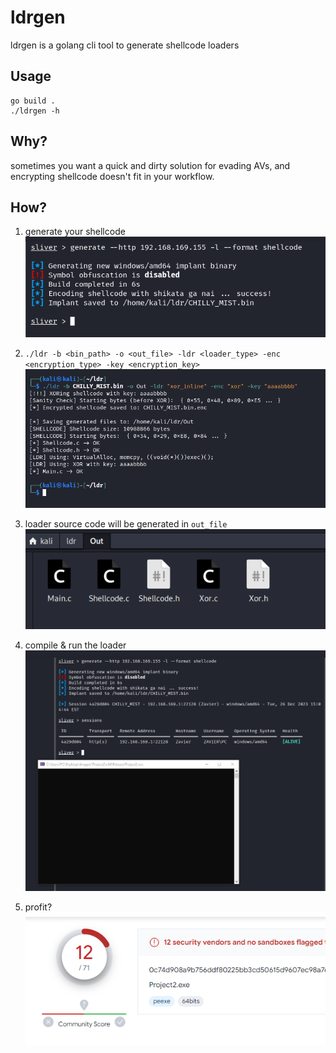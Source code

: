 # ldrgen

ldrgen is a golang cli tool to generate shellcode loaders

## Usage
```
go build .
./ldrgen -h
```

## Why?
sometimes you want a quick and dirty solution for evading AVs, and encrypting shellcode doesn't fit in your workflow.

## How?
1. generate your shellcode
![generate shellcode](./assets/3e27d7894ec76ece20e41fd290df7ded.png)

2. `./ldr -b <bin_path> -o <out_file> -ldr <loader_type> -enc <encryption_type> -key <encryption_key>`
![generate loader](./assets/beb0f93fce10788ff4fafa558c7bec54.png)

3. loader source code will be generated in `out_file`
![loader source code](./assets/d76dc3645cf50997bf17ba2c28ed3565.png)

4. compile & run the loader
![run](./assets/bad05d44ec8a4ad5b361d0e5eb3bf2a3.png)

5. profit?
![profit](./assets/c2f1fd7a899c87ffd61303b6d46a6e2b.png)
